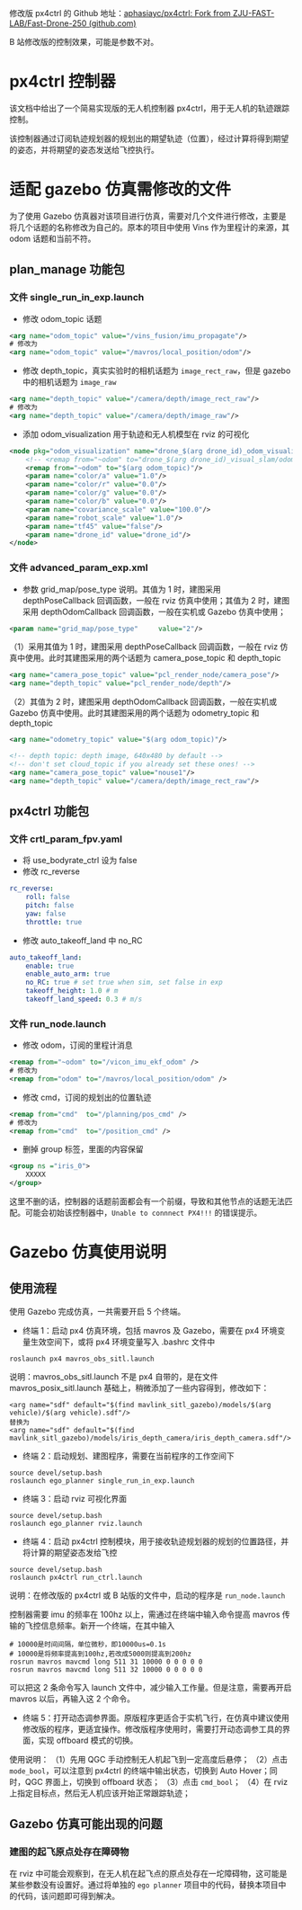 修改版 px4ctrl 的 Github 地址：[aphasiayc/px4ctrl: Fork from ZJU-FAST-LAB/Fast-Drone-250 (github.com)](https://github.com/aphasiayc/px4ctrl)

B 站修改版的控制效果，可能是参数不对。

# px4ctrl 控制器

该文档中给出了一个简易实现版的无人机控制器 px4ctrl，用于无人机的轨迹跟踪控制。

该控制器通过订阅轨迹规划器的规划出的期望轨迹（位置），经过计算将得到期望的姿态，并将期望的姿态发送给飞控执行。

# 适配 gazebo 仿真需修改的文件

为了使用 Gazebo 仿真器对该项目进行仿真，需要对几个文件进行修改，主要是将几个话题的名称修改为自己的。原本的项目中使用 Vins 作为里程计的来源，其 odom 话题和当前不符。

## plan_manage 功能包

### 文件 single_run_in_exp.launch

- 修改 odom_topic 话题

```xml
<arg name="odom_topic" value="/vins_fusion/imu_propagate"/>
# 修改为
<arg name="odom_topic" value="/mavros/local_position/odom"/>
```

- 修改 depth_topic，真实实验时的相机话题为 `image_rect_raw`，但是 gazebo 中的相机话题为 `image_raw`

```xml
<arg name="depth_topic" value="/camera/depth/image_rect_raw"/>
# 修改为
<arg name="depth_topic" value="/camera/depth/image_raw"/>
```

- 添加 odom_visualization 用于轨迹和无人机模型在 rviz 的可视化

```xml
<node pkg="odom_visualization" name="drone_$(arg drone_id)_odom_visualization" type="odom_visualization" output="screen">
    <!-- <remap from="~odom" to="drone_$(arg drone_id)_visual_slam/odom"/> -->
    <remap from="~odom" to="$(arg odom_topic)"/>
    <param name="color/a" value="1.0"/>    
    <param name="color/r" value="0.0"/>        
    <param name="color/g" value="0.0"/>        
    <param name="color/b" value="0.0"/>       
    <param name="covariance_scale" value="100.0"/>       
    <param name="robot_scale" value="1.0"/>
    <param name="tf45" value="false"/>
    <param name="drone_id" value="drone_id"/>
</node>
```

### 文件 advanced_param_exp.xml

- 参数 grid_map/pose_type 说明。其值为 1 时，建图采用 depthPoseCallback 回调函数，一般在 rviz 仿真中使用；其值为 2 时，建图采用 depthOdomCallback 回调函数，一般在实机或 Gazebo 仿真中使用；

```xml
<param name="grid_map/pose_type"     value="2"/>  
```

（1）采用其值为 1 时，建图采用 depthPoseCallback 回调函数，一般在 rviz 仿真中使用。此时其建图采用的两个话题为 camera_pose_topic 和 depth_topic

```xml
<arg name="camera_pose_topic" value="pcl_render_node/camera_pose"/>
<arg name="depth_topic" value="pcl_render_node/depth"/>
```

（2）其值为 2 时，建图采用 depthOdomCallback 回调函数，一般在实机或 Gazebo 仿真中使用。此时其建图采用的两个话题为 odometry_topic 和 depth_topic

```xml
<arg name="odometry_topic" value="$(arg odom_topic)"/>

<!-- depth topic: depth image, 640x480 by default -->
<!-- don't set cloud_topic if you already set these ones! -->
<arg name="camera_pose_topic" value="nouse1"/>
<arg name="depth_topic" value="/camera/depth/image_rect_raw"/>
```

## px4ctrl 功能包

### 文件 crtl_param_fpv.yaml

- 将 use_bodyrate_ctrl 设为 false
- 修改 rc_reverse

```yaml
rc_reverse: 
    roll: false
    pitch: false
    yaw: false
    throttle: true
```

- 修改 auto_takeoff_land 中 no_RC

```yaml
auto_takeoff_land:
    enable: true
    enable_auto_arm: true
    no_RC: true # set true when sim, set false in exp
    takeoff_height: 1.0 # m
    takeoff_land_speed: 0.3 # m/s
```

### 文件 run_node.launch

- 修改 odom，订阅的里程计消息

```xml
<remap from="~odom" to="/vicon_imu_ekf_odom" />
# 修改为
<remap from="odom" to="/mavros/local_position/odom" />
```

- 修改 cmd，订阅的规划出的位置轨迹

```xml
<remap from="cmd"  to="/planning/pos_cmd" />
# 修改为
<remap from="cmd"  to="/position_cmd" />
```

- 删掉 group 标签，里面的内容保留

```xml
<group ns ="iris_0">
	XXXXX
</group>
```

 这里不删的话，控制器的话题前面都会有一个前缀，导致和其他节点的话题无法匹配。可能会初始该控制器中，`Unable to connnect PX4!!!` 的错误提示。


# Gazebo 仿真使用说明

## 使用流程

使用 Gazebo 完成仿真，一共需要开启 5 个终端。

- 终端 1：启动 px4 仿真环境，包括 mavros 及 Gazebo，需要在 px4 环境变量生效空间下，或将 px4 环境变量写入 .bashrc 文件中

```
roslaunch px4 mavros_obs_sitl.launch
```

说明：mavros_obs_sitl.launch 不是 px4 自带的，是在文件 mavros_posix_sitl.launch 基础上，稍微添加了一些内容得到，修改如下：

```
<arg name="sdf" default="$(find mavlink_sitl_gazebo)/models/$(arg vehicle)/$(arg vehicle).sdf"/>
替换为
<arg name="sdf" default="$(find mavlink_sitl_gazebo)/models/iris_depth_camera/iris_depth_camera.sdf"/>
```

- 终端 2：启动规划、建图程序，需要在当前程序的工作空间下

```
source devel/setup.bash
roslaunch ego_planner single_run_in_exp.launch
```

- 终端 3：启动 rviz 可视化界面

```
source devel/setup.bash
roslaunch ego_planner rviz.launch
```

- 终端 4：启动 px4ctrl 控制模块，用于接收轨迹规划器的规划的位置路径，并将计算的期望姿态发给飞控

```
source devel/setup.bash
roslaunch px4ctrl run_ctrl.launch
```

说明：在修改版的 px4ctrl 或 B 站版的文件中，启动的程序是 `run_node.launch`

控制器需要 imu 的频率在 100hz 以上，需通过在终端中输入命令提高 mavros 传输的飞控信息频率。新开一个终端，在其中输入

```
# 10000是时间间隔，单位微秒，即10000us=0.1s
# 10000是将频率提高到100hz,若改成5000则提高到200hz
rosrun mavros mavcmd long 511 31 10000 0 0 0 0 0
rosrun mavros mavcmd long 511 32 10000 0 0 0 0 0
```

可以把这 2 条命令写入 launch 文件中，减少输入工作量。但是注意，需要再开启 mavros 以后，再输入这 2 个命令。

- 终端 5：打开动态调参界面。原版程序更适合于实机飞行，在仿真中建议使用修改版的程序，更适宜操作。修改版程序使用时，需要打开动态调参工具的界面，实现 offboard 模式的切换。


使用说明：
（1）先用 QGC 手动控制无人机起飞到一定高度后悬停；
（2）点击 `mode_bool`，可以注意到 px4ctrl 的终端中输出状态，切换到 Auto Hover；同时，QGC 界面上，切换到 offboard 状态；
（3）点击 `cmd_bool`；
（4）在 rviz 上指定目标点，然后无人机应该开始正常跟踪轨迹；


## Gazebo 仿真可能出现的问题

### 建图的起飞原点处存在障碍物

在 rviz 中可能会观察到，在无人机在起飞点的原点处存在一坨障碍物，这可能是某些参数没有设置好。通过将单独的 `ego planner` 项目中的代码，替换本项目中的代码，该问题即可得到解决。